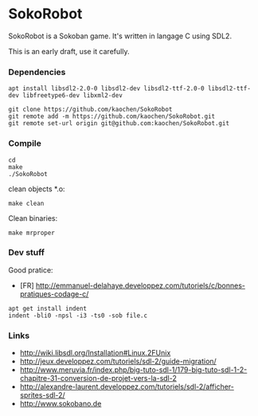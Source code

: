 # SokoRobot
SokoRobot is a Sokoban game. It's written in langage C using SDL2.

This is an early draft, use it carefully.

### Dependencies
```
apt install libsdl2-2.0-0 libsdl2-dev libsdl2-ttf-2.0-0 libsdl2-ttf-dev libfreetype6-dev libxml2-dev

```


```
git clone https://github.com/kaochen/SokoRobot
git remote add -m https://github.com/kaochen/SokoRobot.git
git remote set-url origin git@github.com:kaochen/SokoRobot.git
```

### Compile
```
cd
make
./SokoRobot
```

clean objects *.o:
```
make clean
```
Clean binaries:
```
make mrproper
```

### Dev stuff
Good pratice:
 * [FR] http://emmanuel-delahaye.developpez.com/tutoriels/c/bonnes-pratiques-codage-c/
```
apt get install indent
indent -bli0 -npsl -i3 -ts0 -sob file.c
```


### Links
 * http://wiki.libsdl.org/Installation#Linux.2FUnix
 * http://jeux.developpez.com/tutoriels/sdl-2/guide-migration/
 * http://www.meruvia.fr/index.php/big-tuto-sdl-1/179-big-tuto-sdl-1-2-chapitre-31-conversion-de-projet-vers-la-sdl-2
 * http://alexandre-laurent.developpez.com/tutoriels/sdl-2/afficher-sprites-sdl-2/
 * http://www.sokobano.de

